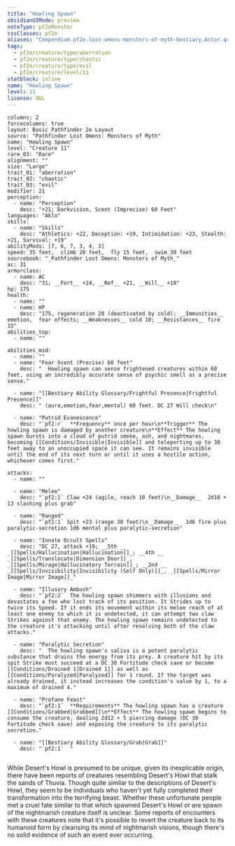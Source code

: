```yaml
---
title: "Howling Spawn"
obsidianUIMode: preview
noteType: pf2eMonster
cssClasses: pf2e
aliases: "Compendium.pf2e.lost-omens-monsters-of-myth-bestiary.Actor.qcdNzMiO3XxPHLPJ" 
tags:
  - pf2e/creature/type/aberration
  - pf2e/creature/type/chaotic
  - pf2e/creature/type/evil
  - pf2e/creature/level/11
statblock: inline
name: "Howling Spawn"
level: 11
license: OGL
---
```


```statblock
columns: 2
forcecolumns: true
layout: Basic Pathfinder 2e Layout
source: "Pathfinder Lost Omens: Monsters of Myth"
name: "Howling Spawn"
level: "Creature 11"
rare_03: "Rare"
alignment: ""
size: "Large"
trait_01: "aberration"
trait_02: "chaotic"
trait_03: "evil"
modifier: 21
perception:
  - name: "Perception"
    desc: "+21; Darkvision, Scent (Imprecise) 60 Feet"
languages: "Aklo"
skills:
  - name: "Skills"
    desc: "Athletics: +22, Deception: +19, Intimidation: +23, Stealth: +21, Survival: +19"
abilityMods: [7, 6, 7, 3, 4, 3]
speed: 35 feet,  climb 20 feet,  fly 15 feet,  swim 30 feet
sourcebook: "_Pathfinder Lost Omens: Monsters of Myth_"
ac: 31
armorclass:
  - name: AC
    desc: "31; __Fort__ +24, __Ref__ +21, __Will__ +18"
hp: 175
health:
  - name: ""
  - name: HP
    desc: "175, regeneration 20 (deactivated by cold); __Immunities__  emotion,  fear effects; __Weaknesses__ cold 10; __Resistances__ fire 15"
abilities_top:
  - name: ""

abilities_mid:
  - name: ""
  - name: "Fear Scent (Precise) 60 feet"
    desc: "  Howling spawn can sense frightened creatures within 60 feet, using an incredibly accurate sense of psychic smell as a precise sense."

  - name: "[[Bestiary Ability Glossary/Frightful Presence|Frightful Presence]]"
    desc: " (aura,emotion,fear,mental) 60 feet. DC 27 Will check\n"

  - name: "Putrid Evanescence"
    desc: "`pf2:r`  **Frequency** once per hour\n**Trigger** The howling spawn is damaged by another creature\n**Effect** The howling spawn bursts into a cloud of putrid smoke, ash, and nightmares, becoming [[Conditions/Invisible|Invisible]] and teleporting up to 30 feet away to an unoccupied space it can see. It remains invisible until the end of its next turn or until it uses a hostile action, whichever comes first."

attacks:
  - name: ""

  - name: "Melee"
    desc: "`pf2:1` Claw +24 (agile, reach 10 feet)\n__Damage__  2d10 + 13 slashing plus grab"

  - name: "Ranged"
    desc: "`pf2:1` Spit +23 (range 30 feet)\n__Damage__  1d6 fire plus paralytic-secretion 1d6 mental plus paralytic-secretion"

  - name: "Innate Occult Spells"
    desc: "DC 27, attack +19; __5th __  _[[Spells/Hallucination|Hallucination]]_; __4th __  _[[Spells/Translocate|Dimension Door]]_, _[[Spells/Mirage|Hallucinatory Terrain]]_; __2nd __  _[[Spells/Invisibility|Invisibility (Self Only)]]_, _[[Spells/Mirror Image|Mirror Image]]_"

  - name: "Illusory Ambush"
    desc: "`pf2:2`  The howling spawn shimmers with illusions and devastates a foe who lost track of its position. It Strides up to twice its Speed. If it ends its movement within its melee reach of at least one enemy to which it is undetected, it can attempt two claw Strikes against that enemy. The howling spawn remains undetected to the creature it's attacking until after resolving both of the claw attacks."

  - name: "Paralytic Secretion"
    desc: "  The howling spawn's saliva is a potent paralytic substance that drains the energy from its prey. A creature hit by its spit Strike must succeed at a DC 30 Fortitude check save or become [[Conditions/Drained 1|Drained 1]] as well as [[Conditions/Paralyzed|Paralyzed]] for 1 round. If the target was already drained, it instead increases the condition's value by 1, to a maximum of drained 4."

  - name: "Profane Feast"
    desc: "`pf2:1`  **Requirements** The howling spawn has a creature [[Conditions/Grabbed|Grabbed]]\n**Effect** The howling spawn begins to consume the creature, dealing 2d12 + 5 piercing damage (DC 30 Fortitude check save) and exposing the creature to its paralytic secretion."

  - name: "[[Bestiary Ability Glossary/Grab|Grab]]"
    desc: "`pf2:1`  "
 
```



While Desert's Howl is presumed to be unique, given its inexplicable origin, there have been reports of creatures resembling Desert's Howl that stalk the sands of Thuvia. Though quite similar to the descriptions of Desert's Howl, they seem to be individuals who haven't yet fully completed their transformation into the terrifying beast. Whether these unfortunate people met a cruel fate similar to that which spawned Desert's Howl or are spawn of the nightmarish creature itself is unclear. Some reports of encounters with these creatures note that it's possible to revert the creature back to its humanoid form by cleansing its mind of nightmarish visions, though there's no solid evidence of such an event ever occurring.
